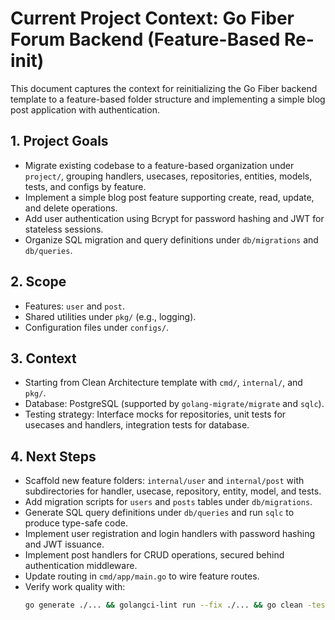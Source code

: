 # Current Project Context: Go Fiber Forum Backend (Feature-Based Re-init)

This document captures the context for reinitializing the Go Fiber backend template to a feature-based folder structure and implementing a simple blog post application with authentication.

## 1. Project Goals

- Migrate existing codebase to a feature-based organization under `project/`, grouping handlers, usecases, repositories, entities, models, tests, and configs by feature.
- Implement a simple blog post feature supporting create, read, update, and delete operations.
- Add user authentication using Bcrypt for password hashing and JWT for stateless sessions.
- Organize SQL migration and query definitions under `db/migrations` and `db/queries`.

## 2. Scope

- Features: `user` and `post`.
- Shared utilities under `pkg/` (e.g., logging).
- Configuration files under `configs/`.

## 3. Context

- Starting from Clean Architecture template with `cmd/`, `internal/`, and `pkg/`.
- Database: PostgreSQL (supported by `golang-migrate/migrate` and `sqlc`).
- Testing strategy: Interface mocks for repositories, unit tests for usecases and handlers, integration tests for database.

## 4. Next Steps

- Scaffold new feature folders: `internal/user` and `internal/post` with subdirectories for handler, usecase, repository, entity, model, and tests.
- Add migration scripts for `users` and `posts` tables under `db/migrations`.
- Generate SQL query definitions under `db/queries` and run `sqlc` to produce type-safe code.
- Implement user registration and login handlers with password hashing and JWT issuance.
- Implement post handlers for CRUD operations, secured behind authentication middleware.
- Update routing in `cmd/app/main.go` to wire feature routes.
- Verify work quality with:
  ```bash
  go generate ./... && golangci-lint run --fix ./... && go clean -testcache && go test -v -race ./...